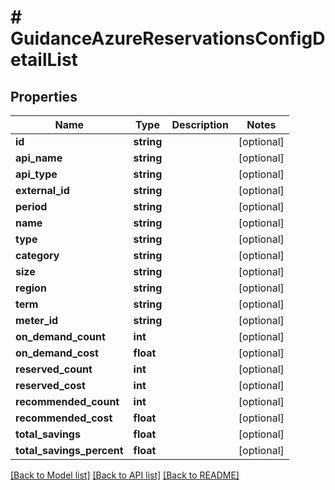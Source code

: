 # # GuidanceAzureReservationsConfigDetailList

## Properties

Name | Type | Description | Notes
------------ | ------------- | ------------- | -------------
**id** | **string** |  | [optional]
**api_name** | **string** |  | [optional]
**api_type** | **string** |  | [optional]
**external_id** | **string** |  | [optional]
**period** | **string** |  | [optional]
**name** | **string** |  | [optional]
**type** | **string** |  | [optional]
**category** | **string** |  | [optional]
**size** | **string** |  | [optional]
**region** | **string** |  | [optional]
**term** | **string** |  | [optional]
**meter_id** | **string** |  | [optional]
**on_demand_count** | **int** |  | [optional]
**on_demand_cost** | **float** |  | [optional]
**reserved_count** | **int** |  | [optional]
**reserved_cost** | **int** |  | [optional]
**recommended_count** | **int** |  | [optional]
**recommended_cost** | **float** |  | [optional]
**total_savings** | **float** |  | [optional]
**total_savings_percent** | **float** |  | [optional]

[[Back to Model list]](../../README.md#models) [[Back to API list]](../../README.md#endpoints) [[Back to README]](../../README.md)
